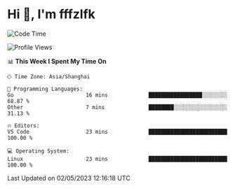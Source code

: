 # Hi 👋, I'm fffzlfk

<!--START_SECTION:waka-->
![Code Time](http://img.shields.io/badge/Code%20Time-184%20hrs%2042%20mins-blue)

![Profile Views](http://img.shields.io/badge/Profile%20Views-0-blue)

📊 **This Week I Spent My Time On** 

```text
🕑︎ Time Zone: Asia/Shanghai

💬 Programming Languages: 
Go                       16 mins             █████████████████░░░░░░░░   68.87 % 
Other                    7 mins              ████████░░░░░░░░░░░░░░░░░   31.13 % 

🔥 Editors: 
VS Code                  23 mins             █████████████████████████   100.00 % 

💻 Operating System: 
Linux                    23 mins             █████████████████████████   100.00 % 
```


 Last Updated on 02/05/2023 12:16:18 UTC
<!--END_SECTION:waka-->

